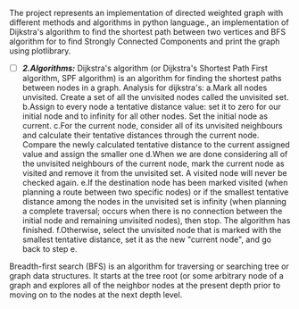 The project represents an implementation of directed weighted graph with different methods and algorithms in python language.,
an implementation of Dijkstra's algorithm  to find the shortest path between two vertices and BFS algorithm for to find Strongly Connected Components
and print the graph using plotlibrary.




- [ ] ***2.Algorithms:*** Dijkstra's algorithm (or Dijkstra's Shortest Path First algorithm, SPF algorithm) is an algorithm for finding the shortest paths between nodes in a graph.
Analysis for dijkstra's: a.Mark all nodes unvisited. Create a set of all the unvisited nodes called the unvisited set.
b.Assign to every node a tentative distance value: set it to zero for our initial node and to infinity for all other nodes. Set the initial node as current.
c.For the current node, consider all of its unvisited neighbours and calculate their tentative distances through the current node. Compare the newly calculated tentative distance to the current assigned value and assign the smaller one
d.When we are done considering all of the unvisited neighbours of the current node, mark the current node as visited and remove it from the unvisited set. A visited node will never be checked again.
e.If the destination node has been marked visited (when planning a route between two specific nodes) or if the smallest tentative distance among the nodes in the unvisited set is infinity (when planning a complete traversal; occurs when there is no connection between the initial node and remaining unvisited nodes), then stop. The algorithm has finished.
f.Otherwise, select the unvisited node that is marked with the smallest tentative distance, set it as the new "current node", and go back to step e.

Breadth-first search (BFS) is an algorithm for traversing or searching tree or graph data structures. 
It starts at the tree root (or some arbitrary node of a graph and explores all of the neighbor nodes at the present
 depth prior to moving on to the nodes at the next depth level.
